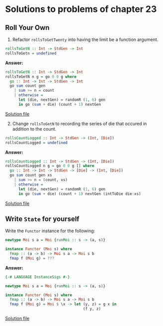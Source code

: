 # Solutions to problems of chapter 23

## Roll Your Own

1. Refactor `rollsToGetTwenty` into having the limit be a function argument.

```hs
rollsToGetN :: Int -> StdGen -> Int
rollsToGetn = undefined
```
**Answer:**
```hs
rollsToGetN :: Int -> StdGen -> Int
rollsToGetN n g = go 0 0 g where
  go :: Int -> Int -> StdGen -> Int
  go sum count gen
    | sum >= n = count
    | otherwise =
      let (die, nextGen) = randomR (1, 6) gen
      in go (sum + die) (count + 1) nextGen
```
[Solution file](exercise.files/RandomExample2.hs)

2. Change `rollsToGetN` to recording the series of die that occured in addition to the count.

```hs
rollsCountLogged :: Int -> StdGen -> (Int, [Die])
rollsCountLogged = undefined
```
**Answer:**
```hs
rollsCountLogged :: Int -> StdGen -> (Int, [Die])
rollsCountLogged n g = go 0 0 g [] where
  go :: Int -> Int -> StdGen -> [Die] -> (Int, [Die])
  go sum count gen xs 
    | sum >= n = (count, xs)
    | otherwise =
      let (die, nextGen) = randomR (1, 6) gen
      in go (sum + die) (count + 1) nextGen (intToDie die:xs)
```
[Solution file](exercise.files/RandomExample2.hs)


## Write `State` for yourself
Write the `Functor` instance for the following:

```hs
newtype Moi s a = Moi {runMoi :: s -> (a, s)}

instance Functor (Moi s) where
  fmap :: (a -> b) -> Moi s a -> Moi s b
  fmap f (Moi g) = ???
```
**Answer:**
```hs
{-# LANGUAGE InstanceSigs #-}

newtype Moi s a = Moi {runMoi :: s -> (a, s)}

instance Functor (Moi s) where
  fmap :: (a -> b) -> Moi s a -> Moi s b
  fmap f (Moi g) = Moi $ \x -> let (y, z) = g x in
                                   (f y, z)
```
[Solution file](exercise.files/Moi.hs)